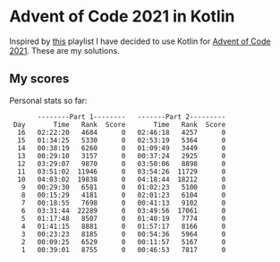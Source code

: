 Advent of Code 2021 in Kotlin
=============================

Inspired by [this](https://www.youtube.com/playlist?list=PLlFc5cFwUnmwfLRLvIM7aV7s73eSTL005) playlist I have decided to use Kotlin for [Advent of Code 2021](https://adventofcode.com/2021). These are my solutions. 


My scores
--------

Personal stats so far:

           --------Part 1--------   -------Part 2---------
     Day       Time   Rank  Score       Time   Rank  Score
      16   02:22:20   4684      0   02:46:18   4257      0
      15   01:34:25   5330      0   02:53:19   5364      0
      14   00:38:19   6260      0   01:09:49   3449      0
      13   00:29:10   3157      0   00:37:24   2925      0
      12   03:29:07   9870      0   03:50:06   8898      0
      11   03:51:02  11946      0   03:54:26  11729      0
      10   04:03:02  19838      0   04:18:44  18212      0
       9   00:29:30   6581      0   01:02:23   5100      0
       8   00:15:29   4181      0   02:01:23   6104      0
       7   00:18:55   7698      0   00:41:13   9102      0
       6   03:31:44  22289      0   03:49:56  17061      0
       5   01:17:48   8507      0   01:40:19   7774      0
       4   01:41:15   8881      0   01:57:17   8166      0
       3   00:23:23   8185      0   00:54:36   5964      0
       2   00:09:25   6529      0   00:11:57   5167      0
       1   00:39:01   8755      0   00:46:53   7817      0
